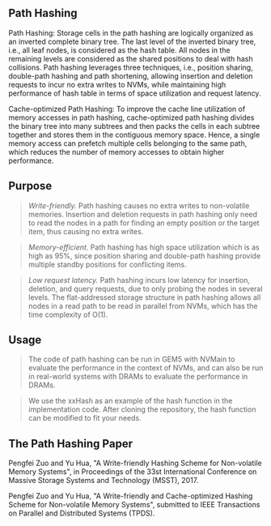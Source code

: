 ## Path Hashing

Path Hashing: Storage cells in the path hashing are logically organized as an inverted complete binary tree. The last level of the inverted binary tree, i.e., all leaf nodes, is considered as the hash table. All nodes in the remaining levels are considered as the shared positions to deal with hash collisions. Path hashing leverages three techniques, i.e., position sharing, double-path hashing and path shortening, allowing insertion and deletion requests to incur no extra writes to NVMs, while maintaining high performance of hash table in terms of space utilization and request latency.

Cache-optimized Path Hashing: To improve the cache line utilization of memory accesses in path hashing, cache-optimized path hashing divides the binary tree into many subtrees and then packs the cells in each subtree together and stores them in the contiguous memory space. Hence, a single memory access can prefetch multiple cells belonging to the same path, which reduces the number of memory accesses to obtain higher performance.

## Purpose

> *Write-friendly.* Path hashing causes no extra writes to non-volatile memories. Insertion and deletion requests in path hashing only need to read the nodes in a path for finding an empty position or the target item, thus causing no extra writes.

> *Memory-efficient.* Path hashing has high space utilization which is as high as 95%, since position sharing and double-path hashing provide multiple standby positions for conflicting items.

> *Low request latency.* Path hashing incurs low latency for insertion, deletion, and query requests, due to only probing the nodes in several levels. The flat-addressed storage structure in path hashing allows all nodes in a read path to be read in parallel from NVMs, which has the time complexity of O(1).


## Usage 

> The code of path hashing can be run in GEM5 with NVMain to evaluate the performance in the context of NVMs, and can also be run in real-world systems with DRAMs to evaluate the performance in DRAMs.

> We use the xxHash as an example of the hash function in the implementation code. After cloning the repository, the hash function can be modified to fit your needs.


## The Path Hashing Paper

Pengfei Zuo and Yu Hua, "A Write-friendly Hashing Scheme for Non-volatile Memory Systems", in Proceedings of the 33st International Conference on Massive Storage Systems and Technology (MSST), 2017.

Pengfei Zuo and Yu Hua, "A Write-friendly and Cache-optimized Hashing Scheme for Non-volatile Memory Systems", submitted to IEEE Transactions on Parallel and Distributed Systems (TPDS).


